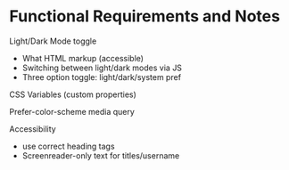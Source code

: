 # Functional Requirements and Notes

Light/Dark Mode toggle

- What HTML markup (accessible)
- Switching between light/dark modes via JS
- Three option toggle: light/dark/system pref

CSS Variables (custom properties)

Prefer-color-scheme media query

Accessibility 

- use correct heading tags
- Screenreader-only text for titles/username
